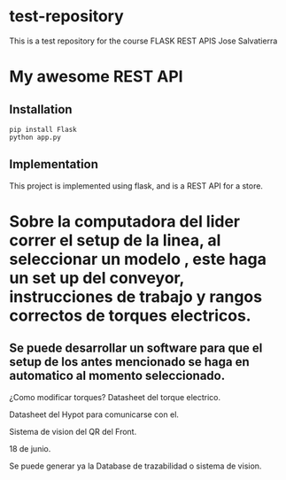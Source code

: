 # test-repository
This is a test repository for the course FLASK REST APIS Jose Salvatierra
# My awesome REST API

## Installation

```
pip install Flask
python app.py
```

## Implementation

This project is implemented using flask, and is a REST API for a store.


# Sobre la computadora del lider correr el setup de la linea, al seleccionar un modelo , este haga un set up  del conveyor, instrucciones de trabajo y rangos correctos de torques electricos.

## Se puede desarrollar un software para que el setup de los antes mencionado se haga en automatico al momento seleccionado.

¿Como modificar torques? Datasheet del torque electrico.

Datasheet del Hypot para comunicarse con el.

Sistema de vision del QR del Front.


18 de junio.

Se puede generar ya la Database de trazabilidad o sistema de vision.






